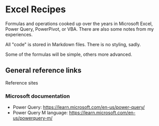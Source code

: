 # Excel Recipes
Formulas and operations cooked up over the years in Microsoft Excel, Power Query, PowerPivot, or VBA. There are also some notes from my experiences.

All "code" is stored in Markdown files. There is no styling, sadly.

Some of the formulas will be simple, others more advanced.

## General reference links
Reference sites
### Microsoft documentation
- Power Query: https://learn.microsoft.com/en-us/power-query/
- Power Query M language: https://learn.microsoft.com/en-us/powerquery-m/
